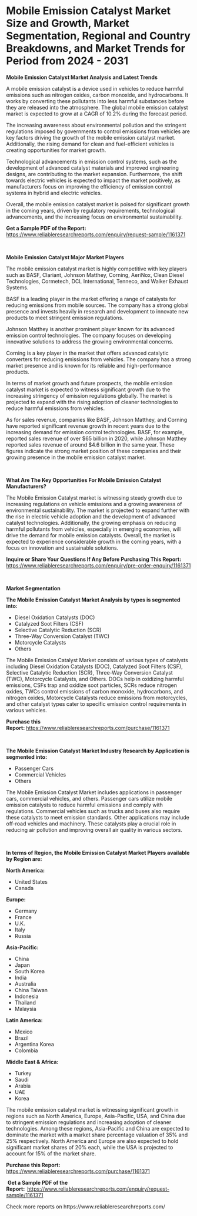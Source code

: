 <p><h1>Mobile Emission Catalyst Market Size and Growth, Market Segmentation, Regional and Country Breakdowns, and Market Trends for Period from 2024 -  2031</h1></p><p><strong>Mobile Emission Catalyst Market Analysis and Latest Trends</strong></p>
<p><p>A mobile emission catalyst is a device used in vehicles to reduce harmful emissions such as nitrogen oxides, carbon monoxide, and hydrocarbons. It works by converting these pollutants into less harmful substances before they are released into the atmosphere. The global mobile emission catalyst market is expected to grow at a CAGR of 10.2% during the forecast period.</p><p>The increasing awareness about environmental pollution and the stringent regulations imposed by governments to control emissions from vehicles are key factors driving the growth of the mobile emission catalyst market. Additionally, the rising demand for clean and fuel-efficient vehicles is creating opportunities for market growth.</p><p>Technological advancements in emission control systems, such as the development of advanced catalyst materials and improved engineering designs, are contributing to the market expansion. Furthermore, the shift towards electric vehicles is expected to impact the market positively, as manufacturers focus on improving the efficiency of emission control systems in hybrid and electric vehicles.</p><p>Overall, the mobile emission catalyst market is poised for significant growth in the coming years, driven by regulatory requirements, technological advancements, and the increasing focus on environmental sustainability.</p></p>
<p><strong>Get a Sample PDF of the Report:&nbsp;</strong> <a href="https://www.reliableresearchreports.com/enquiry/request-sample/1161371">https://www.reliableresearchreports.com/enquiry/request-sample/1161371</a></p>
<p>&nbsp;</p>
<p><strong>Mobile Emission Catalyst Major Market Players</strong></p>
<p><p>The mobile emission catalyst market is highly competitive with key players such as BASF, Clariant, Johnson Matthey, Corning, AeriNox, Clean Diesel Technologies, Cormetech, DCL International, Tenneco, and Walker Exhaust Systems. </p><p>BASF is a leading player in the market offering a range of catalysts for reducing emissions from mobile sources. The company has a strong global presence and invests heavily in research and development to innovate new products to meet stringent emission regulations. </p><p>Johnson Matthey is another prominent player known for its advanced emission control technologies. The company focuses on developing innovative solutions to address the growing environmental concerns. </p><p>Corning is a key player in the market that offers advanced catalytic converters for reducing emissions from vehicles. The company has a strong market presence and is known for its reliable and high-performance products. </p><p>In terms of market growth and future prospects, the mobile emission catalyst market is expected to witness significant growth due to the increasing stringency of emission regulations globally. The market is projected to expand with the rising adoption of cleaner technologies to reduce harmful emissions from vehicles.</p><p>As for sales revenue, companies like BASF, Johnson Matthey, and Corning have reported significant revenue growth in recent years due to the increasing demand for emission control technologies. BASF, for example, reported sales revenue of over $65 billion in 2020, while Johnson Matthey reported sales revenue of around $4.6 billion in the same year. These figures indicate the strong market position of these companies and their growing presence in the mobile emission catalyst market.</p></p>
<p>&nbsp;</p>
<p><strong>What Are The Key Opportunities For Mobile Emission Catalyst Manufacturers?</strong></p>
<p><p>The Mobile Emission Catalyst market is witnessing steady growth due to increasing regulations on vehicle emissions and a growing awareness of environmental sustainability. The market is projected to expand further with the rise in electric vehicle adoption and the development of advanced catalyst technologies. Additionally, the growing emphasis on reducing harmful pollutants from vehicles, especially in emerging economies, will drive the demand for mobile emission catalysts. Overall, the market is expected to experience considerable growth in the coming years, with a focus on innovation and sustainable solutions.</p></p>
<p><strong>Inquire or Share Your Questions If Any Before Purchasing This Report:</strong> <a href="https://www.reliableresearchreports.com/enquiry/pre-order-enquiry/1161371">https://www.reliableresearchreports.com/enquiry/pre-order-enquiry/1161371</a></p>
<p>&nbsp;</p>
<p><strong>Market Segmentation</strong></p>
<p><strong>The Mobile Emission Catalyst Market Analysis by types is segmented into:</strong></p>
<p><ul><li>Diesel Oxidation Catalysts (DOC)</li><li>Catalyzed Soot Filters (CSF)</li><li>Selective Catalytic Reduction (SCR)</li><li>Three-Way Conversion Catalyst (TWC)</li><li>Motorcycle Catalysts</li><li>Others</li></ul></p>
<p><p>The Mobile Emission Catalyst Market consists of various types of catalysts including Diesel Oxidation Catalysts (DOC), Catalyzed Soot Filters (CSF), Selective Catalytic Reduction (SCR), Three-Way Conversion Catalyst (TWC), Motorcycle Catalysts, and Others. DOCs help in oxidizing harmful emissions, CSFs trap and oxidize soot particles, SCRs reduce nitrogen oxides, TWCs control emissions of carbon monoxide, hydrocarbons, and nitrogen oxides, Motorcycle Catalysts reduce emissions from motorcycles, and other catalyst types cater to specific emission control requirements in various vehicles.</p></p>
<p><strong>Purchase this Report:&nbsp;</strong><a href="https://www.reliableresearchreports.com/purchase/1161371">https://www.reliableresearchreports.com/purchase/1161371</a></p>
<p>&nbsp;</p>
<p><strong>The Mobile Emission Catalyst Market Industry Research by Application is segmented into:</strong></p>
<p><ul><li>Passenger Cars</li><li>Commercial Vehicles</li><li>Others</li></ul></p>
<p><p>The Mobile Emission Catalyst Market includes applications in passenger cars, commercial vehicles, and others. Passenger cars utilize mobile emission catalysts to reduce harmful emissions and comply with regulations. Commercial vehicles such as trucks and buses also require these catalysts to meet emission standards. Other applications may include off-road vehicles and machinery. These catalysts play a crucial role in reducing air pollution and improving overall air quality in various sectors.</p></p>
<p>&nbsp;</p>
<p><strong>In terms of Region, the Mobile Emission Catalyst Market Players available by Region are:</strong></p>
<p>
    <p> <strong> North America: </strong>
        <ul>
            <li>United States</li>
            <li>Canada</li>
        </ul>
        </p> 
    <p> <strong> Europe: </strong>
        <ul>
            <li>Germany</li>
            <li>France</li>
            <li>U.K.</li>
            <li>Italy</li>
            <li>Russia</li>
        </ul>
        </p> 
    <p> <strong> Asia-Pacific: </strong>
        <ul>
            <li>China</li>
            <li>Japan</li>
            <li>South Korea</li>
            <li>India</li>
            <li>Australia</li>
            <li>China Taiwan</li>
            <li>Indonesia</li>
            <li>Thailand</li>
            <li>Malaysia</li>
        </ul>
        </p> 
    <p> <strong> Latin America: </strong>
        <ul>
            <li>Mexico</li>
            <li>Brazil</li>
            <li>Argentina Korea</li>
            <li>Colombia</li>
        </ul>
        </p> 
    <p> <strong> Middle East & Africa: </strong>
        <ul>
            <li>Turkey</li>
            <li>Saudi</li>
            <li>Arabia</li>
            <li>UAE</li>
            <li>Korea</li>
        </ul>
    </p>
    </p>
<p><p>The mobile emission catalyst market is witnessing significant growth in regions such as North America, Europe, Asia-Pacific, USA, and China due to stringent emission regulations and increasing adoption of cleaner technologies. Among these regions, Asia-Pacific and China are expected to dominate the market with a market share percentage valuation of 35% and 25% respectively. North America and Europe are also expected to hold significant market shares of 20% each, while the USA is projected to account for 15% of the market share.</p></p>
<p><strong>Purchase this Report: </strong><a href="https://www.reliableresearchreports.com/purchase/1161371">https://www.reliableresearchreports.com/purchase/1161371</a></p>
<p>&nbsp;<strong>Get a Sample PDF of the Report:&nbsp;&nbsp;</strong><a href="https://www.reliableresearchreports.com/enquiry/request-sample/1161371">https://www.reliableresearchreports.com/enquiry/request-sample/1161371</a></p>
<p><strong></strong></p>
<p>Check more reports on https://www.reliableresearchreports.com/</p>